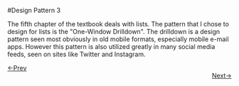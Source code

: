#Design Pattern 3

The fifth chapter of the textbook deals with lists. The pattern that I chose to design for lists is the "One-Window Drilldown". The drilldown is a design pattern seen most obviously in old mobile formats, especially mobile e-mail apps. However this pattern is also utilized greatly in many social media feeds, seen on sites like Twitter and Instagram.















<div style="text-align: left"> <a href="g-birmin.github.io/dp_2"> <-Prev </a> </div> <div style="text-align: right"> <a href="g-birmin.github.io/dp_4"> Next-> </a> </div>

